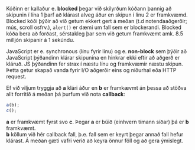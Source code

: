 Kóðinn er kallaður e. **blocked** þegar við skilyrðum kóðann þannig að skipunin í lína 1 þarf að klárast alveg áður en skipun í línu 2 er framkvæmd. Blocked kóði þýðir að við getum ekkert gert á meðan (t.d notendaaðgerðir; mús, scroll osfrv.), `alert()` er dæmi um fall sem er blockerandi. Blocked kóða bera að forðast, sérstakleg þar sem við getum framkvæmt amk. 8.5 milljón skipanir á 1 sekúndu.

JavaScript er e. synchronous (línu fyrir línu) og e. **non-block** sem þýðir að JavaScript þýðandinn klárar skipunina en hinkrar ekki eftir að aðgerð er kláruð. JS þýðandinn fer strax í næstu línu og framkvæmir næstu skipun. Þetta getur skapað vanda fyrir I/O aðgerðir eins og niðurhal eða HTTP request. <br>

Ef við viljum tryggja að **a** klári áður en **b** er framkævmt án þessa að stöðva allt forritið á meðan þá þurfum við nota **callback**: 

```javascript
a(b);
c();
```

**a** er framkvæmt fyrst svo **c**. Þegar **a** er búið (einhvern tímann síðar) þá er **b** framkvæmt. <br>
**b** köllum við hér callback fall, þ.e. fall sem er keyrt þegar annað fall hefur klárast. Á meðan gæti vafri verið að keyra önnur föll og að gera ýmislegt.
